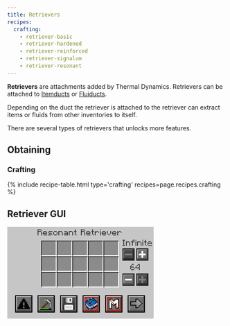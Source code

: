 ```yaml
---
title: Retrievers
recipes:
  crafting:
    - retriever-basic
    - retriever-hardened
    - retriever-reinforced
    - retriever-signalum
    - retriever-resonant
---
```



**Retrievers** are attachments added by Thermal Dynamics. Retrievers can be
attached to [Itemducts](/docs/thermal-dynamics/ducts/itemducts/) or
[Fluiducts](/docs/thermal-dynamics/ducts/fluiducts/).

Depending on the duct the retriever is attached to the retriever can extract
items or fluids from other inventories to itself.

There are several types of retrievers that unlocks more features.


Obtaining
--------

### Crafting
{% include recipe-table.html type='crafting' recipes=page.recipes.crafting %}

Retriever GUI
--------

![Resonant Retriever GUI](/assets/images/thermal-dynamics/gui-retriever.png)
